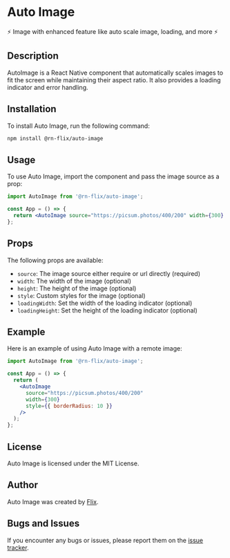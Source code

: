 # Auto Image

⚡ Image with enhanced feature like auto scale image, loading, and more ⚡

## Description

AutoImage is a React Native component that automatically scales images to fit the screen while maintaining their aspect ratio. It also provides a loading indicator and error handling.

## Installation

To install Auto Image, run the following command:

```bash
npm install @rn-flix/auto-image
```

## Usage

To use Auto Image, import the component and pass the image source as a prop:

```jsx
import AutoImage from '@rn-flix/auto-image';

const App = () => {
  return <AutoImage source="https://picsum.photos/400/200" width={300} />;
};
```

## Props

The following props are available:

- `source`: The image source either require or url directly (required)
- `width`: The width of the image (optional)
- `height`: The height of the image (optional)
- `style`: Custom styles for the image (optional)
- `loadingWidth`: Set the width of the loading indicator (optional)
- `loadingHeight`: Set the height of the loading indicator (optional)

## Example

Here is an example of using Auto Image with a remote image:

```jsx
import AutoImage from '@rn-flix/auto-image';

const App = () => {
  return (
    <AutoImage
      source="https://picsum.photos/400/200"
      width={300}
      style={{ borderRadius: 10 }}
    />
  );
};
```

## License

Auto Image is licensed under the MIT License.

## Author

Auto Image was created by [Flix](https://github.com/zxccvvv).

## Bugs and Issues

If you encounter any bugs or issues, please report them on the [issue tracker](https://github.com/flixyudh/flix-react-native/issues).

